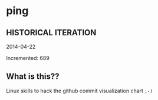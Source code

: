# ping

## HISTORICAL ITERATION
2014-04-22

Incremented: 689

## What is this?? 
Linux skills to hack the github commit visualization chart `;-)`
